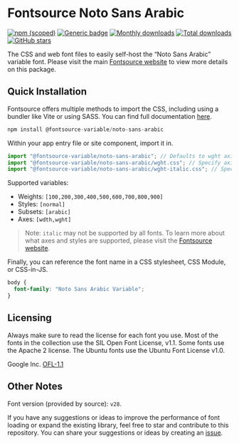 # Fontsource Noto Sans Arabic

[![npm (scoped)](https://img.shields.io/npm/v/@fontsource-variable/noto-sans-arabic?color=brightgreen)](https://www.npmjs.com/package/@fontsource-variable/noto-sans-arabic) [![Generic badge](https://img.shields.io/badge/fontsource-passing-brightgreen)](https://github.com/fontsource/fontsource) [![Monthly downloads](https://badgen.net/npm/dm/@fontsource-variable/noto-sans-arabic)](https://github.com/fontsource/fontsource) [![Total downloads](https://badgen.net/npm/dt/@fontsource-variable/noto-sans-arabic)](https://github.com/fontsource/fontsource) [![GitHub stars](https://img.shields.io/github/stars/fontsource/fontsource.svg?style=social&label=Star)](https://github.com/fontsource/fontsource/stargazers)

The CSS and web font files to easily self-host the “Noto Sans Arabic” variable font. Please visit the main [Fontsource website](https://fontsource.org/fonts/noto-sans-arabic) to view more details on this package.

## Quick Installation

Fontsource offers multiple methods to import the CSS, including using a bundler like Vite or using SASS. You can find full documentation [here](https://fontsource.org/docs/getting-started/introduction).

```javascript
npm install @fontsource-variable/noto-sans-arabic
```

Within your app entry file or site component, import it in.

```javascript
import "@fontsource-variable/noto-sans-arabic"; // Defaults to wght axis
import "@fontsource-variable/noto-sans-arabic/wght.css"; // Specify axis
import "@fontsource-variable/noto-sans-arabic/wght-italic.css"; // Specify axis and style
```

Supported variables:
- Weights: `[100,200,300,400,500,600,700,800,900]`
- Styles: `[normal]`
- Subsets: `[arabic]`
- Axes: `[wdth,wght]`

> Note: `italic` may not be supported by all fonts. To learn more about what axes and styles are supported, please visit the [Fontsource website](https://fontsource.org/fonts/noto-sans-arabic).

Finally, you can reference the font name in a CSS stylesheet, CSS Module, or CSS-in-JS.

```css
body {
  font-family: "Noto Sans Arabic Variable";
}
```

## Licensing
Always make sure to read the license for each font you use. Most of the fonts in the collection use the SIL Open Font License, v1.1. Some fonts use the Apache 2 license. The Ubuntu fonts use the Ubuntu Font License v1.0.

Google Inc.
[OFL-1.1](http://scripts.sil.org/OFL)

## Other Notes
Font version (provided by source): `v28`.

If you have any suggestions or ideas to improve the performance of font loading or expand the existing library, feel free to star and contribute to this repository. You can share your suggestions or ideas by creating an [issue](https://github.com/fontsource/fontsource/issues).